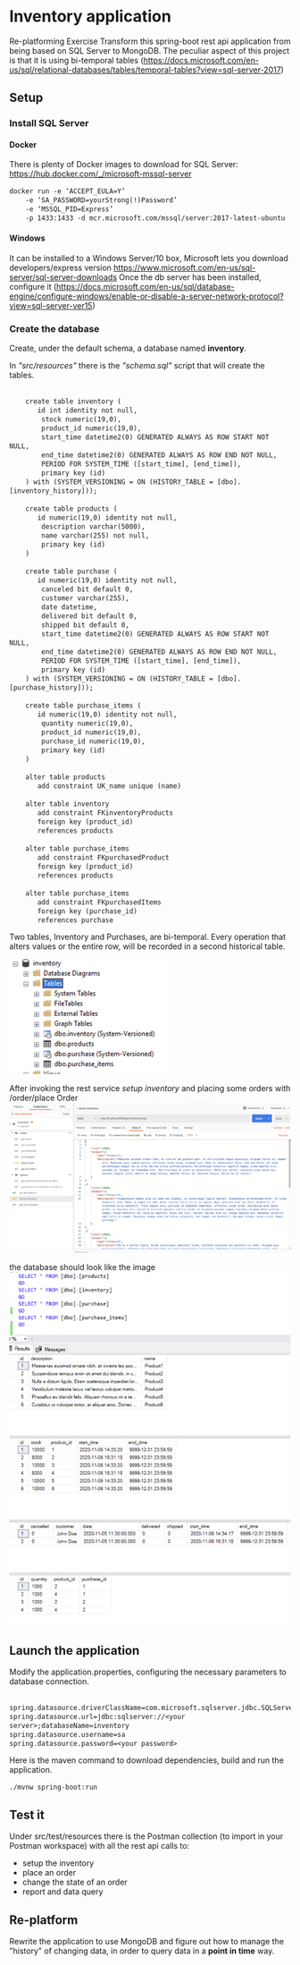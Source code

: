 # Inventory application
Re-platforming Exercise
Transform this spring-boot rest api application from being based on SQL Server to MongoDB.
The peculiar aspect of this project is that it is using bi-temporal tables (https://docs.microsoft.com/en-us/sql/relational-databases/tables/temporal-tables?view=sql-server-2017)

## Setup
### Install SQL Server 

#### Docker 
There is plenty of Docker images to download for SQL Server: https://hub.docker.com/_/microsoft-mssql-server 
```
docker run -e ‘ACCEPT_EULA=Y’ 
    -e ‘SA_PASSWORD=yourStrong(!)Password’ 
    -e ‘MSSQL_PID=Express’ 
    -p 1433:1433 -d mcr.microsoft.com/mssql/server:2017-latest-ubuntu
```
#### Windows
It can be installed to a Windows Server/10 box, Microsoft lets you download developers/express version
https://www.microsoft.com/en-us/sql-server/sql-server-downloads
Once the db server has been installed, configure it (https://docs.microsoft.com/en-us/sql/database-engine/configure-windows/enable-or-disable-a-server-network-protocol?view=sql-server-ver15)
 

### Create the database
Create, under the default schema, a database named **inventory**.

In *"src/resources"* there is the *"schema.sql"* script that will create the tables.
```iso92-sql

    create table inventory (
       id int identity not null,
        stock numeric(19,0),
        product_id numeric(19,0),
        start_time datetime2(0) GENERATED ALWAYS AS ROW START NOT NULL,
        end_time datetime2(0) GENERATED ALWAYS AS ROW END NOT NULL,
        PERIOD FOR SYSTEM_TIME ([start_time], [end_time]),
        primary key (id)
    ) with (SYSTEM_VERSIONING = ON (HISTORY_TABLE = [dbo].[inventory_history]));

    create table products (
       id numeric(19,0) identity not null,
        description varchar(5000),
        name varchar(255) not null,
        primary key (id)
    )

    create table purchase (
       id numeric(19,0) identity not null,
        canceled bit default 0,
        customer varchar(255),
        date datetime,
        delivered bit default 0,
        shipped bit default 0,
        start_time datetime2(0) GENERATED ALWAYS AS ROW START NOT NULL,
        end_time datetime2(0) GENERATED ALWAYS AS ROW END NOT NULL,
        PERIOD FOR SYSTEM_TIME ([start_time], [end_time]),
        primary key (id)
    ) with (SYSTEM_VERSIONING = ON (HISTORY_TABLE = [dbo].[purchase_history]));

    create table purchase_items (
       id numeric(19,0) identity not null,
        quantity numeric(19,0),
        product_id numeric(19,0),
        purchase_id numeric(19,0),
        primary key (id)
    )

    alter table products 
       add constraint UK_name unique (name)

    alter table inventory 
       add constraint FKinventoryProducts
       foreign key (product_id) 
       references products

    alter table purchase_items 
       add constraint FKpurchasedProduct
       foreign key (product_id) 
       references products

    alter table purchase_items 
       add constraint FKpurchasedItems
       foreign key (purchase_id) 
       references purchase

```
Two tables, Inventory and Purchases, are bi-temporal. Every operation that alters values or the entire row, will be recorded in a second historical table.

![tables ](https://github.com/iliangagliardi/inventory/blob/master/src/main/resources/static/dbscreen1.png?raw=true)

After invoking the rest service *setup inventory* and placing some orders with /order/place Order
![tables ](https://github.com/iliangagliardi/inventory/blob/master/src/main/resources/static/postmanscreen1.png?raw=true)

the database should look like the image
![tables ](https://github.com/iliangagliardi/inventory/blob/master/src/main/resources/static/dbscreen2.png?raw=true)


## Launch the application

Modify the application.properties, configuring the necessary parameters to database connection.

```

spring.datasource.driverClassName=com.microsoft.sqlserver.jdbc.SQLServerDriver
spring.datasource.url=jdbc:sqlserver://<your server>;databaseName=inventory
spring.datasource.username=sa
spring.datasource.password=<your password>

```

Here is the maven command to download dependencies, build and run the application.
```
./mvnw spring-boot:run
```

## Test it
Under src/test/resources there is the Postman collection (to import in your Postman workspace) with all the rest api calls to:
 - setup the inventory
 - place an order
 - change the state of an order
 - report and data query
 
## Re-platform
Rewrite the application to use MongoDB and figure out how to manage the "history" of changing data, in order to query data in a **point in time** way.
